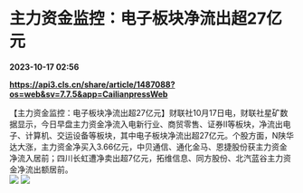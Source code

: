 # 主力资金监控：电子板块净流出超27亿元

**2023-10-17 02:56**

**https://api3.cls.cn/share/article/1487088?os=web&sv=7.7.5&app=CailianpressWeb**

【主力资金监控：电子板块净流出超27亿元】财联社10月17日电，财联社星矿数据显示，今日早盘主力资金净流入电新行业、商贸零售、证券Ⅱ等板块，净流出电子、计算机、交运设备等板块，其中电子板块净流出超27亿元。个股方面，N陕华达大涨，主力资金净买入3.66亿元，中贝通信、通化金马、恩捷股份获主力资金净流入居前；四川长虹遭净卖出超7亿元，拓维信息、同方股份、北汽蓝谷主力资金净流出额居前。  
![](https://img.cls.cn/images/20231017/lSR3XVhr1P.png) ![](https://img.cls.cn/images/20231017/06rj4BjXqc.png)